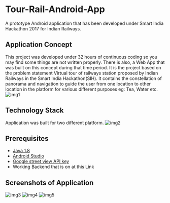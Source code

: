 # Tour-Rail-Android-App
A prototype Android application that has been developed under Smart India Hackathon 2017 for Indian Railways.

## Application Concept 
This project was developed under 32 hours of continuous coding so you may find some things are not written properly. There is also, a Web App that was built on this concept during that time period. 
It is the project based on the problem statement Virtual tour of railways station proposed by Indian Railways in the Smart India Hackathon(SIH). It contains the constellation of panorama and navigation to guide the user from one location to other location in the platform for various different purposes eg: Tea, Water etc. 
![img1](https://user-images.githubusercontent.com/24585799/30000873-b8a428ae-9098-11e7-85af-48bd41e4f6e9.PNG)

## Technology Stack
Application was built for two different platform. 
![img2](https://user-images.githubusercontent.com/24585799/30000886-5f27d4f0-9099-11e7-98bd-202208a3089c.PNG)

## Prerequisites 
- [Java 1.8](https://java.com/en/download/manual.jsp)
- [Android Studio](https://developer.android.com/studio/index.html)
- [Google street view API key](https://developers.google.com/maps/documentation/javascript/get-api-key)
- Working Backend that is on at this Link  

## Screenshots of Application
![img3](https://user-images.githubusercontent.com/24585799/30000890-7403212c-9099-11e7-82d1-9a172d8fd3c8.PNG)
![img4](https://user-images.githubusercontent.com/24585799/30000891-74076c8c-9099-11e7-80df-6fb1937e7885.PNG)
![img5](https://user-images.githubusercontent.com/24585799/30000892-740eabfa-9099-11e7-97db-3a4a71745bd3.PNG)



 
 
 
 
 
 
  
  
 
